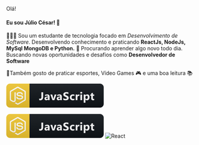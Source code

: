 Olá!
#### Eu sou Júlio César! 👋

👨🏽‍💻 Sou um estudante de tecnologia focado em *Desenvolvimento de Software*.
Desenvolvendo conhecimento e praticando __ReactJs, NodeJs, MySql MongoDB e Python.__
:runner: Procurando aprender algo novo todo dia.
Buscando novas oportunidades e desafios como __Desenvolvedor de Software__

:basketball:Também gosto de praticar esportes, Vídeo Games :video_game: e uma boa leitura :books:

 <a href="#">
    <img src="https://github.com/MikeCodesDotNET/ColoredBadges/blob/master/png/dev/languages/js%402x.png" alt="example badge" style="vertical-align:top margin:6px 4px">
  </a>  

![JavaScript](https://github.com/MikeCodesDotNET/ColoredBadges/blob/master/png/dev/languages/js%402x.png)
![React](https://github.com/MikeCodesDotNET/ColoredBadges/blob/master/png/dev/frameworks/react.png?raw=true)

<!--
**jctinin/jctinin** is a ✨ _special_ ✨ repository because its `README.md` (this file) appears on your GitHub profile.

Here are some ideas to get you started:

- 🔭 I’m currently working on ...
- 🌱 I’m currently learning Web Development
- 👯 I’m looking to collaborate on ...
- 🤔 I’m looking for help with ...
- 💬 Ask me about ...
- 📫 How to reach me: ...
- 😄 Pronouns: ...
- ⚡ Fun fact: ...
-->
